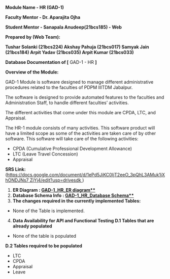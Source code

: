 ﻿**Module Name - HR (GAD-1)**

**Faculty Mentor - Dr. Aparajita Ojha**

**Student Mentor - Sanapala Anudeep(21bcs185) - Web**

**Prepared by (Web Team):**

**Tushar Solanki (21bcs224) Akshay Pahuja (21bcs017) Samyak Jain (21bcs184) Arpit Yadav (21bcs035) Arpit Kumar (21bcs033)**

**Database Documentation of [** GAD-1 - HR **]**

**Overview of the Module:**

GAD-1 Module is software designed to manage different administrative procedures related to the faculties of PDPM IIITDM Jabalpur.

The software is designed to provide automated features to the faculties and Administration Staff, to handle different faculties’ activities.

The different activities that come under this module are CPDA, LTC, and Appraisal.

The HR-1 module consists of many activities. This software product will have a limited scope as some of the activities are taken care of by other software. This software will take care of the following activities:

- CPDA (Cumulative Professional Development Allowance)
- LTC (Leave Travel Concession)
- Appraisal

**SRS Link:** ([https://docs.google.com/document/d/1ePd5JiKC0IjT2eeO_3pQhL3AMuk1jXhONDJNs7 ZjYj4/edit?usp=drivesdk ](https://docs.google.com/document/d/1ePd5JiKC0IjT2eeO_3pQhL3AMuk1jXhONDJNs7ZjYj4/edit?usp=drivesdk))

1. **ER Diagram : [GAD-1_HR_ER diagram**](https://app.diagrams.net/#G1xWNFfPgTKE-m2lck3OAKJRRsykxpuYQ5)**
1. **Database Schema Info : [GAD-1_HR_Database Schema**](https://docs.google.com/spreadsheets/d/1JaKz16HD2gT6FXPB2cWDpG-Bs04LEpjEYyVupj4V5Jc/edit?usp=sharing)**
3. **The changes required in the currently implemented Tables:**
- None of the Table is implemented.
4. **Data Availability for API and Functional Testing D.1 Tables that are already populated**
- None of the table is populated

**D.2 Tables required to be populated**

- LTC
- CPDA
- Appraisal
- Leave

